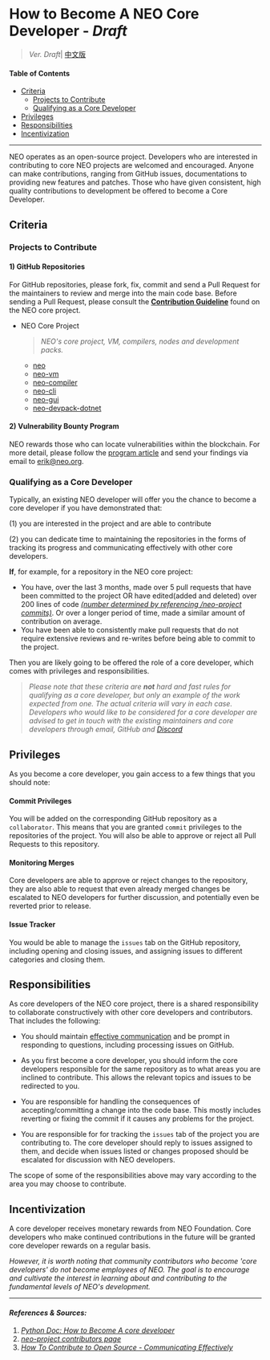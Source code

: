 # How to Become A NEO Core Developer - *Draft*

> *Ver. Draft*\| [中文版](如何成为核心开发者.md)

#### Table of Contents

  * [Criteria](#criteria)
      + [Projects to Contribute](#projects-to-contribute)
      + [Qualifying as a Core Developer](#qualifying-as-a-core-developer)
  * [Privileges](#privileges)
  * [Responsibilities](#responsibilities)
  * [Incentivization](#incentivization)


---

NEO operates as an open-source project. Developers who are interested in contributing to core NEO projects are welcomed and encouraged. Anyone can make contributions, ranging from GitHub issues, documentations to providing new features and patches. Those who have given consistent, high quality contributions to development be offered to become a Core Developer. 

## Criteria

### Projects to Contribute

#### 1) GitHub Repositories

For GitHub repositories, please fork, fix, commit and send a Pull Request for the maintainers to review and merge into the main code base. Before sending a Pull Request, please consult the [**Contribution Guideline**](https://github.com/neo-project/neo#how-to-contribute) found on the NEO core project. 

- NEO Core Project

  > *NEO's core project, VM, compilers, nodes and development packs.*

  - [neo](https://github.com/neo-project/neo)
  - [neo-vm](https://github.com/neo-project/neo-vm)
  - [neo-compiler](https://github.com/neo-project/neo-compiler)
  - [neo-cli](https://github.com/neo-project/neo-cli)
  - [neo-gui](https://github.com/neo-project/neo-gui)
  - [neo-devpack-dotnet](https://github.com/neo-project/neo--dotnet)


#### 2) Vulnerability Bounty Program 

NEO rewards those who can locate vulnerabilities within the blockchain. For more detail, please follow the [program article](https://neo.org/dev/bounty) and send your findings via email to [erik@neo.org](mailto:erik@neo.org). 

### Qualifying as a Core Developer

Typically, an existing NEO developer will offer you the chance to become a core developer if you have demonstrated that: 

(1) you are interested in the project and are able to contribute

(2) you can dedicate time to maintaining the repositories in the forms of tracking its progress and communicating effectively with other core developers. 

**If**, for example, for a repository in the NEO core project: 

- You have, over the last 3 months, made over 5 pull requests that have been committed to the project OR have edited(added and deleted) over 200 lines of code [*(number determined by referencing /neo-project commits)*](https://github.com/neo-project/neo/graphs/contributors). Or over a longer period of time, made a similar amount of contribution on average. 
- You have been able to consistently make pull requests that do not require extensive reviews and re-writes before being able to commit to the project. 

Then you are likely going to be offered the role of a core developer, which comes with privileges and responsibilities. 

> *Please note that these criteria are **not** hard and fast rules for qualifying as a core developer, but only an example of the work expected from one. The actual criteria will vary in each case. Developers who would like to be considered for a core developer are advised to get in touch with the existing maintainers and core developers through email, GitHub and [Discord](https://discord.io/neo)*



## Privileges

As you become a core developer, you gain access to a few things that you should note: 

#### Commit Privileges

You will be added on the corresponding GitHub repository as a `collaborator`. This means that you are granted `commit` privileges to the repositories of the project. You will also be able to approve or reject all Pull Requests to this repository. 

#### Monitoring Merges

Core developers are able to approve or reject changes to the repository, they are also able to request that even already merged changes be escalated to NEO developers for further discussion, and potentially even be reverted prior to release.

#### Issue Tracker

You would be able to manage the `issues` tab on the GitHub repository, including opening and closing issues, and assigning issues to different categories and closing them. 



## Responsibilities 

As core developers of the NEO core project, there is a shared responsibility to collaborate constructively with other core developers and contributors. That includes the following: 

- You should maintain [effective communication](https://opensource.guide/how-to-contribute/#communicating-effectively) and be prompt in responding to questions, including processing issues on GitHub. 
- As you first become a core developer, you should inform the core developers responsible for the same repository as to what areas you are inclined to contribute. This allows the relevant topics and issues to be redirected to you. 
- You are responsible for handling the consequences of accepting/committing a change into the code base. This mostly includes reverting or fixing the commit if it causes any problems for the project. 


- You are responsible for for tracking the `issues` tab of the project you are contributing to. The core developer should reply to issues assigned to them, and decide when issues listed or changes proposed should be escalated for discussion with NEO developers. 


The scope of some of the responsibilities above may vary according to the area you may choose to contribute. 




## Incentivization

A core developer receives monetary rewards from NEO Foundation. Core developers who make continued contributions in the future will be granted core developer rewards on a regular basis. 

*However, it is worth noting that community contributors who become 'core developers' do not become employees of NEO. The goal is to encourage and cultivate the interest in learning about and contributing to the fundamental levels of NEO's development.*



---

#### *References & Sources:* 

1. *[Python Doc: How to Become A core developer](https://devguide.python.org/coredev/)*
2. *[neo-project contributors page](https://github.com/neo-project/neo/graphs/contributors)*
3. *[How To Contribute to Open Source - Communicating Effectively](https://opensource.guide/how-to-contribute/#communicating-effectively)*
